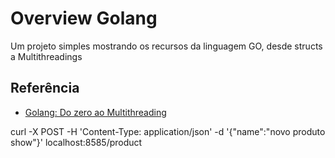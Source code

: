 # Overview Golang

Um projeto simples mostrando os recursos da linguagem GO, desde structs a Multithreadings

## Referência

 - [Golang: Do zero ao Multithreading](https://www.youtube.com/watch?v=_4JpGnoh0Pg&t=1990s)


 curl -X POST -H 'Content-Type: application/json' -d '{"name":"novo produto show"}' localhost:8585/product